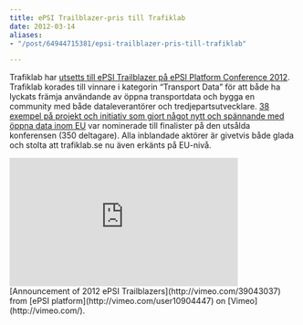 ```yaml
---
title: ePSI Trailblazer-pris till Trafiklab
date: 2012-03-14
aliases:
- "/post/64944715381/epsi-trailblazer-pris-till-trafiklab"

---
```

Trafiklab har [utsetts till ePSI Trailblazer på  ePSI Platform Conference 2012](http://epsiplatform.eu/content/winners-epsi-trailblazers-2012). Trafiklab korades till vinnare i kategorin “Transport Data” för att både ha lyckats främja användande av öppna transportdata och bygga en community med både dataleverantörer och tredjepartsutvecklare.
[38 exempel på projekt och initiativ som gjort något nytt och spännande med öppna data inom EU](http://epsiplatform.eu/content/epsi-trailblazers-candidates) var nominerade till finalister på den utsålda konferensen (350 deltagare).
Alla inblandade aktörer är givetvis både glada och stolta att trafiklab.se nu även erkänts på EU-nivå.


<iframe frameborder="0" height="225" src="http://player.vimeo.com/video/39043037?title=0&byline=0&portrait=0" width="400"></iframe>
[Announcement of 2012 ePSI Trailblazers](http://vimeo.com/39043037) from [ePSI platform](http://vimeo.com/user10904447) on [Vimeo](http://vimeo.com/).